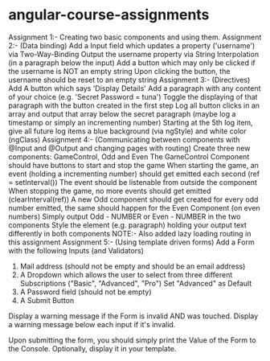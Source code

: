 # angular-course-assignments
Assignment 1:- Creating two basic components and using them.
Assignment 2:- (Data binding)
  Add a Input field which updates a property ('username') via Two-Way-Binding
  Output the username property via String Interpolation (in a paragraph below the input)
  Add a button which may only be clicked if the username is NOT an empty string
  Upon clicking the button, the username should be reset to an empty string
Assignment 3:- (Directives)
  Add A button which says 'Display Details'
  Add a paragraph with any content of your choice (e.g. 'Secret Password = tuna')
  Toggle the displaying of that paragraph with the button created in the first step
  Log all button clicks in an array and output that array below the secret paragraph (maybe log a timestamp or simply an incrementing number)
  Starting at the 5th log item, give all future log items a blue background (via ngStyle) and white color (ngClass)
Assignment 4:- (Communicating between components with @Input and @Output and changing pages with routing)
  Create three new components: GameControl, Odd and Even
  The GameControl Component should have buttons to start and stop the game
  When starting the game, an event (holding a incrementing number) should get emitted each second (ref = setInterval())
  The event should be listenable from outside the component
  When stopping the game, no more events should get emitted (clearInterval(ref))
  A new Odd component should get created for every odd number emitted, the same should happen for the Even Component (on even numbers)
  Simply output Odd - NUMBER or Even - NUMBER in the two components
  Style the element (e.g. paragraph) holding your output text differently in both components
NOTE:- Also added lazy loading routing in this assignment
Assignment 5:- (Using template driven forms)
  Add a Form with the following Inputs (and Validators)
  1) Mail address (should not be empty and should be an email address)
  2) A Dropdown which allows the user to select from three different Subscriptions ("Basic", "Advanced", "Pro")
    Set "Advanced" as Default
  3) A Password field (should not be empty)
  4) A Submit Button

  Display a warning message if the Form is invalid AND was touched. Display a warning message below each input if it's invalid.

  Upon submitting the form, you should simply print the Value of the Form to the Console.
  Optionally, display it in your template.